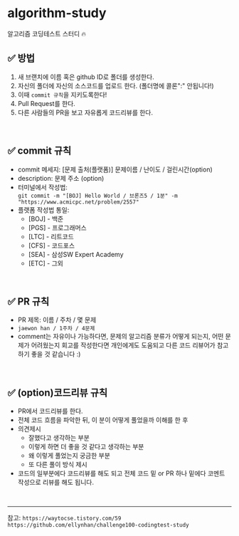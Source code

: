 # algorithm-study
알고리즘 코딩테스트 스터디 🔥
<br/>

## ✅ 방법
1. 새 브랜치에 이름 혹은 github ID로 폴더를 생성한다.
2. 자신의 폴더에 자신의 소스코드를 업로드 한다. (폴더명에 콜론":" 안됩니다!)
3. 이때 `commit 규칙`을 지키도록한다!
4. Pull Request를 한다.
5. 다른 사람들의 PR을 보고 자유롭게 코드리뷰를 한다.
<br/>

## ✅ commit 규칙
- commit 메세지: [문제 출처(플랫폼)] 문제이름 / 난이도 / 걸린시간(option)
- description: 문제 주소 (option)
- 터미널에서 작성법:<br/>
`git commit -m "[BOJ] Hello World / 브론즈5 / 1분" -m "https://www.acmicpc.net/problem/2557"`
- 플랫폼 작성법 통일:
  - [BOJ] - 백준
  - [PGS] - 프로그래머스
  - [LTC] - 리트코드
  - [CFS] - 코드포스
  - [SEA] - 삼성SW Expert Academy
  - [ETC] - 그외
<br/>

## ✅ PR 규칙
- PR 제목: 이름 / 주차 / 몇 문제
- `jaewon han / 1주차 / 4문제`
- comment는 자유이나 가능하다면, 문제의 알고리즘 분류가 어떻게 되는지,
어떤 문제가 어려웠는지 회고를 작성한다면 개인에게도 도움되고 다른 코드 리뷰어가 참고하기 좋을 것 같습니다 :)
<br/>

## ✅ (option)코드리뷰 규칙
- PR에서 코드리뷰를 한다.
- 전체 코드 흐름을 파악한 뒤, 이 분이 어떻게 풀었을까 이해를 한 후
- 의견제시
  - 잘했다고 생각하는 부분
  - 이렇게 하면 더 좋을 것 같다고 생각하는 부분
  - 왜 이렇게 풀었는지 궁금한 부분
  - 또 다른 풀이 방식 제시
- 코드의 일부분에다 코드리뷰를 해도 되고 전체 코드 밑 or PR 하나 밑에다 코멘트 작성으로 리뷰를 해도 됩니다.
<br/>

---
참고: `https://waytocse.tistory.com/59` `https://github.com/ellynhan/challenge100-codingtest-study`
